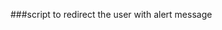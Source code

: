 ###script to redirect the user with alert message
	<!-- <script type="text/javascript">
			alert("Update Successfull.");
			window.location = "file name";
		</script> -->